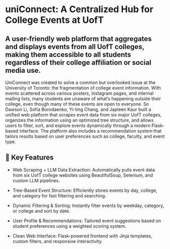 # uniConnect: A Centralized Hub for College Events at UofT
## A user-friendly web platform that aggregates and displays events from all UofT colleges, making them accessible to all students regardless of their college affiliation or social media use.

UniConnect was created to solve a common but overlooked issue at the University of Toronto: the fragmentation of college event information. With events scattered across various posters, Instagram pages, and internal mailing lists, many students are unaware of what’s happening outside their college, even though many of these events are open to everyone. 
So Dawson Li, Sofia Borodaenko, Yi-ting Chang, and Japleen Kaur built a unified web platform that scrapes event data from six major UofT colleges, organizes the information using an optimized tree structure, and allows users to filter, sort, and explore events dynamically through a modern Flask-based interface. The platform also includes a recommendation system that tailors results based on user preferences such as college, faculty, and event type.

## 🧠 Key Features
* Web Scraping + LLM Data Extraction: Automatically pulls event data from six UofT college websites using BeautifulSoup, Selenium, and custom LLM pipelines.

* Tree-Based Event Structure: Efficiently stores events by day, college, and category for fast filtering and searching.

* Dynamic Filtering & Sorting: Instantly filter events by weekday, category, or college and sort by date.

* User Profile & Recommendations: Tailored event suggestions based on student preferences using a weighted scoring system.

* Clean Web Interface: Flask-powered frontend with Jinja templates, custom filters, and responsive interactivity.

